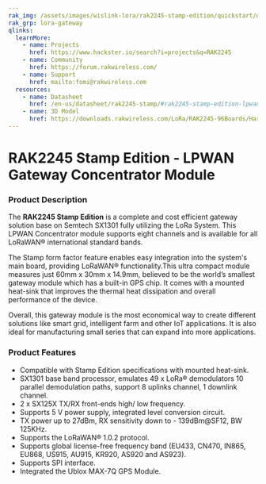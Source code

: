 ```yaml
---
rak_img: /assets/images/wislink-lora/rak2245-stamp-edition/quickstart/overview/RAK2245-stamp-edition.svg
rak_grp: lora-gateway
qlinks:
  learnMore:
    - name: Projects
      href: https://www.hackster.io/search?i=projects&q=RAK2245
    - name: Community
      href: https://forum.rakwireless.com/
    - name: Support
      href: mailto:fomi@rakwireless.com
  resources:
    - name: Datasheet
      href: /en-us/datasheet/rak2245-stamp/#rak2245-stamp-edition-lpwan-gateway-concentrator-module
    - name: 3D Model
      href: https://downloads.rakwireless.com/LoRa/RAK2245-96Boards/Hardware-Specification/RAK2245_96Boards-3D-File.zip
---
```


# RAK2245 Stamp Edition - LPWAN Gateway Concentrator Module

<rk-img
  src="/assets/images/wislink-lora/rak2245-stamp-edition/datasheet/overview/r8b1kuz7nsyovmac80kq.png"
  width="60%"
  caption="RAK2245 Stamp Edition"
/>

### Product Description

The **RAK2245 Stamp Edition** is a complete and cost efficient gateway solution base on Semtech SX1301 fully utilizing the LoRa System. This LPWAN Concentrator module supports eight channels and is available for all LoRaWAN® international standard bands.

The Stamp form factor feature enables easy integration into the system's main board, providing LoRaWAN® functionality.This ultra compact module measures just 60mm x 30mm x 14.9mm, believed to be the world’s smallest gateway module which has a built-in GPS chip. It comes with a mounted heat-sink that improves the thermal heat dissipation and overall performance of the device.

Overall, this gateway module is the most economical way to create different solutions like smart grid, intelligent farm and other IoT applications. It is also ideal for manufacturing small series that can expand into more applications.

<rk-btn
  src="../quickstart/"
  label="Get Started with RAK2245 Stamp Edition - LPWAN Gateway Concentrator Module"
/>

<rk-quick-links :params="$frontmatter.qlinks" />

### Product Features

- Compatible with Stamp Edition specifications with mounted heat-sink.
- SX1301 base band processor, emulates 49 x LoRa® demodulators 10 parallel demodulation paths, support 8 uplinks channel, 1 downlink channel.
- 2 x SX125X TX/RX front-ends high/ low frequency.
- Supports 5 V power supply, integrated level conversion circuit.
- TX power up to 27dBm, RX sensitivity down to - 139dBm@SF12, BW 125KHz.
- Supports the LoRaWAN® 1.0.2 protocol.
- Supports global license-free frequency band (EU433, CN470, IN865, EU868, US915, AU915, KR920, AS920 and AS923).
- Supports SPI interface.
- Integrated the Ublox MAX-7Q GPS Module.

<rk-btn
  src="https://store.rakwireless.com/products/rak2245-stamp-edition"
  label="Buy a RAK2245 Stamp Edition - LPWAN Gateway Concentrator Module"
  _blank
/>
